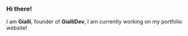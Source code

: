### Hi there!
I am **Gialli**, founder of **GialliDev**, I am currently working on my portfolio website!
